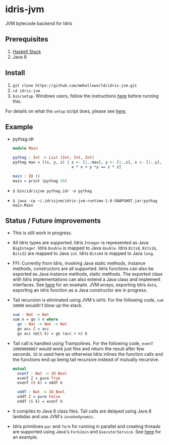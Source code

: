 # idris-jvm

JVM bytecode backend for Idris

## Prerequisites

1. [Haskell Stack](https://docs.haskellstack.org/en/stable/README/)
2. Java 8

## Install

1. `git clone https://github.com/mmhelloworld/idris-jvm.git`
1. `cd idris-jvm`
1. `bin/setup`. Windows users, follow the instructions [here](docs/windows.md) before running this.

For details on what the `setup` script does, please see [here](docs/setup.md).

## Example

* pythag.idr

    ```idris
    module Main

    pythag : Int -> List (Int, Int, Int)
    pythag max = [(x, y, z) | z <- [1..max], y <- [1..z], x <- [1..y],
                              x * x + y *y == z * z]

    main : IO ()
    main = print (pythag 50)
    ```

* `$ bin/idrisjvm pythag.idr -o pythag`
* `$ java -cp ~/.idrisjvm/idris-jvm-runtime-1.0-SNAPSHOT.jar:pythag main.Main`

## Status / Future improvements

* This is still work in progress.
* All Idris types are supported. Idris `Integer` is represented as Java `BigInteger`.
Idris `Double` is mapped to Java `double`. Idris `Bits8`, `Bits16`, `Bits32` are mapped to Java `int`.
Idris `Bits64` is mapped to Java `long`.
* FFI: Currently from Idris, invoking Java static methods, instance methods, constructors are all supported. Idris functions can also be exported as Java instance methods, static methods. The exported class with Idris implementations can also extend a Java class and implement interfaces. See [here](https://github.com/mmhelloworld/idris-jvm/blob/master/test/resources/ffi/ffi.idr#L87) for an example. JVM arrays, exporting Idris `data`, exporting an idris function as a Java constructor are in progress. 
* Tail recursion is eliminated using JVM's `GOTO`. For the following code, `sum 50000` wouldn't blow up the stack.
    ```idris
    sum : Nat -> Nat
    sum n = go 0 n where
      go : Nat -> Nat -> Nat
      go acc Z = acc
      go acc n@(S k) = go (acc + n) k
    ```

* Tail call is handled using Trampolines. For the following code, `evenT 10909000007` would work just fine and return the result after few seconds. `IO` is used here as otherwise Idris inlines the function calls and the functions end up being tail recursive instead of mutually recursive.
    ```idris
    mutual
      evenT : Nat -> IO Bool
      evenT Z = pure True
      evenT (S k) = oddT k

      oddT : Nat -> IO Bool
      oddT Z = pure False
      oddT (S k) = evenT k
    ```

* It compiles to Java 8 class files. Tail calls are delayed using Java 8 lambdas and use JVM's `invokedynamic`.
* Idris primitives `par` and `fork` for running in parallel and creating threads are supported using Java's `ForkJoin` and `ExecutorService`. See [here](https://github.com/mmhelloworld/idris-jvm/blob/d91a36a7f2e874633f1b424d1929be4d4593d40f/test/resources/forkpar/forkpar.idr) for an example.
